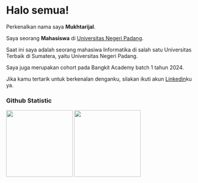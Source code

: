 # Halo semua! 

Perkenalkan nama saya **Mukhtarijal**.<br>

Saya seorang **Mahasiswa** di [Universitas Negeri Padang](https://unp.ac.id/).<br>

Saat ini saya adalah seorang mahasiwa Informatika di salah satu Universitas Terbaik di Sumatera, yaitu Universitas Negeri Padang.<br>

Saya juga merupakan cohort pada Bangkit Academy batch 1 tahun 2024.<br>

Jika kamu tertarik untuk berkenalan denganku, silakan ikuti akun [Linkedin](https://www.linkedin.com/in/mukhtarijal/)ku ya.

### Github Statistic
<p align="left">
  <img height="180em" src="https://github-readme-stats-eight-theta.vercel.app/api?username=penuliscode&show_icons=true&theme=algolia&include_all_commits=true&count_private=true"/>
  <img height="180em" src="https://github-readme-stats-eight-theta.vercel.app/api/top-langs/?username=penuliscode&layout=compact&layout=compact&theme=algolia"/>
</a>
</p>
